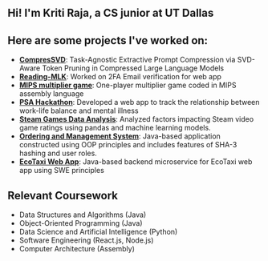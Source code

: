 ## Hi! I'm Kriti Raja, a CS junior at UT Dallas

## Here are some projects I've worked on:
- **[CompresSVD](https://github.com/ammiller224/CompresSVD)**: Task-Agnostic Extractive Prompt Compression via SVD-Aware Token Pruning in Compressed Large Language Models
- **[Reading-MLK](https://github.com/UTDallasEPICS/Reading-MLK)**: Worked on 2FA Email verification for web app
- **[MIPS multiplier game](https://github.com/kritiraja/mipsmultiplier)**: One-player multiplier game coded in MIPS assembly language
- **[PSA Hackathon](https://github.com/Oganesson0221/PSA_CodeSprint.git)**: Developed a web app to track the relationship between work-life balance and mental illness
- **[Steam Games Data Analysis](https://github.com/kritiraja/SC1015_Steam_Game_Analysis.git)**: Analyzed factors impacting Steam video game ratings using pandas and machine learning models.
- **[Ordering and Management System](https://github.com/kritiraja/SC2002_FOMS.git)**: Java-based application constructed using OOP principles and includes features of SHA-3 hashing and user roles.
- **[EcoTaxi Web App](https://github.com/lukea11/eco-taxi-backend-trip-service.git)**: Java-based backend microservice for EcoTaxi web app using SWE principles

## Relevant Coursework
- Data Structures and Algorithms (Java)
- Object-Oriented Programming (Java)
- Data Science and Artificial Intelligence (Python)
- Software Engineering (React.js, Node.js)
- Computer Architecture (Assembly)

  


